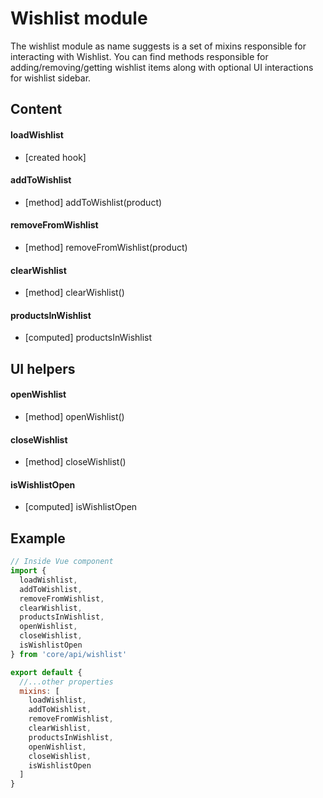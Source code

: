 # Wishlist module

The wishlist module as name suggests is a set of mixins responsible for interacting with Wishlist. You can find methods responsible for adding/removing/getting wishlist items along with optional UI interactions for wishlist sidebar.

## Content

#### loadWishlist
- [created hook]

#### addToWishlist
- [method] addToWishlist(product)

#### removeFromWishlist
- [method] removeFromWishlist(product)

#### clearWishlist
- [method] clearWishlist()

#### productsInWishlist
- [computed] productsInWishlist

## UI helpers

#### openWishlist
- [method] openWishlist()

#### closeWishlist
- [method] closeWishlist()

#### isWishlistOpen
- [computed] isWishlistOpen

## Example

````javascript
// Inside Vue component
import { 
  loadWishlist,
  addToWishlist,
  removeFromWishlist,
  clearWishlist,
  productsInWishlist,
  openWishlist,
  closeWishlist,
  isWishlistOpen
} from 'core/api/wishlist'

export default {
  //...other properties
  mixins: [
    loadWishlist,
    addToWishlist,
    removeFromWishlist,
    clearWishlist,
    productsInWishlist,
    openWishlist,
    closeWishlist,
    isWishlistOpen
  ]
}
````